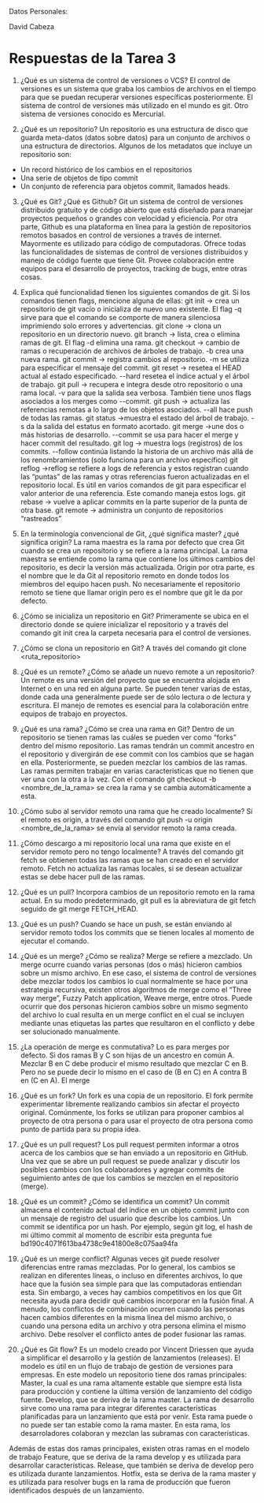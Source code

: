 Datos Personales:

David Cabeza

# Respuestas de la Tarea 3

1. ¿Qué es un sistema de control de versiones o VCS?
El control de versiones es un sistema que graba los cambios de archivos en el tiempo para que se puedan recuperar versiones específicas posteriormente. El sistema de control de versiones más utilizado en el mundo es git. Otro sistema de versiones conocido es Mercurial.

2. ¿Qué es un repositorio?
Un repositorio es una estructura de disco que guarda meta-datos (datos sobre datos) para un conjunto de archivos o una estructura de directorios. Algunos de los metadatos que incluye un repositorio son:
- Un record histórico de los cambios en el repositorios
- Una serie de objetos de tipo commit
- Un conjunto de referencia para objetos commit, llamados heads.

3. ¿Qué es Git? ¿Qué es Github?
Git un sistema de control de versiones distribuido gratuito y de código abierto que está diseñado para manejar proyectos pequeños o grandes con velocidad y eficiencia.
Por otra parte, Github es una plataforma en línea para la gestión de repositorios remotos basados en control de versiones a través de internet. Mayormente es utilizado para código de computadoras. Ofrece todas las funcionalidades de sistemas de control de versiones distribuidos y manejo de código fuente que tiene Git.
Provee colaboración entre equipos para el desarrollo de proyectos, tracking de bugs, entre otras cosas.

4. Explica qué funcionalidad tienen los siguientes comandos de git. Si los comandos tienen flags, mencione alguna de ellas:
git init → crea un repositorio de git vacío o inicializa de nuevo uno existente. El flag -q sirve para que el comando se comporte de manera silenciosa imprimiendo solo errores y advertencias.
git clone → clona un repositorio en un directorio nuevo. 
git branch → lista, crea o elimina ramas de git. El flag -d elimina una rama.
git checkout → cambio de ramas o recuperación de archivos de árboles de trabajo. -b crea una nueva rama.
git commit → registra cambios al repositorio. -m se utiliza para especificar el mensaje del commit.
git reset → resetea el HEAD actual al estado especificado. --hard resetea el índice actual y el árbol de trabajo.
git pull → recupera e integra desde otro repositorio o una rama local. -v para que la salida sea verbosa. También tiene unos flags asociados a los merges como --commit.
git push → actualiza las referencias remotas a lo largo de los objetos asociados. --all hace push de todas las ramas.
git status →muestra el estado del árbol de trabajo. -s da la salida del estatus en formato acortado.
git merge →une dos o más historias de desarrollo. --commit se usa para hacer el merge y hacer commit del resultado.
git log → muestra logs (registros) de los commits. --follow continúa listando la historia de un archivo más allá de los renombramientos (solo funciona para un archivo específico)
git reflog →reflog se refiere a logs de referencia y estos registran cuando las “puntas” de las ramas y otras referencias fueron actualizadas en el repositorio local. Es útil en varios comandos de git para especificar el valor anterior de una referencia. Este comando maneja estos logs.
git rebase → vuelve a aplicar commits en la parte superior de la punta de otra base.
git remote → administra un conjunto de repositorios “rastreados”

5. En la terminología convencional de Git, ¿qué significa master? ¿qué significa origin?
La rama maestra es la rama por defecto que crea Git cuando se crea un repositorio y se refiere a la rama principal. La rama maestra se entiende como la rama que contiene los últimos cambios del repositorio, es decir la versión más actualizada.
Origin por otra parte, es el nombre que le da Git al repositorio remoto en donde todos los miembros del equipo hacen push. No necesariamente el repositorio remoto se tiene que llamar origin pero es el nombre que git le da por defecto. 

6. ¿Cómo se inicializa un repositorio en Git?
Primeramente se ubica en el directorio donde se quiere inicializar el repositorio y a través del comando git init crea la carpeta necesaria para el control de versiones.

7. ¿Cómo se clona un repositorio en Git?
A través del comando git clone <ruta_repositorio>

8. ¿Qué es un remote? ¿Cómo se añade un nuevo remote a un repositorio?
Un remote es una versión del proyecto que se encuentra alojada en Internet o en una red en alguna parte. Se pueden tener varias de estas, donde cada una generalmente puede ser de sólo lectura o de lectura y escritura. El manejo de remotes es esencial para la colaboración entre equipos de trabajo en proyectos.

9. ¿Qué es una rama? ¿Cómo se crea una rama en Git?
Dentro de un repositorio se tienen ramas las cuáles se pueden ver como “forks” dentro del mismo repositorio. Las ramas tendrán un commit ancestro en el repositorio y divergirán de ese commit con los cambios que se hagan en ella. Posteriormente, se pueden mezclar los cambios de las ramas. Las ramas permiten trabajar en varias características que no tienen que ver una con la otra a la vez. Con el comando git checkout -b <nombre_de_la_rama> se crea la rama y se cambia automáticamente a esta.

10. ¿Cómo subo al servidor remoto una rama que he creado localmente?
Si el remoto es origin, a través del comando git push -u origin <nombre_de_la_rama> se envía al servidor remoto la rama creada.

11. ¿Cómo descargo a mi repositorio local una rama que existe en el servidor remoto pero no tengo localmente?
A través del comando git fetch se obtienen todas las ramas que se han creado en el servidor remoto. Fetch no actualiza las ramas locales, si se desean actualizar estas se debe hacer pull de las ramas.

12. ¿Qué es un pull?
Incorpora cambios de un repositorio remoto en la rama actual. En su modo predeterminado, git pull es la abreviatura de git fetch seguido de git merge FETCH_HEAD.

13. ¿Qué es un push?
Cuando se hace un push, se están enviando al servidor remoto todos los commits que se tienen locales al momento de ejecutar el comando.

14. ¿Qué es un merge? ¿Cómo se realiza?
Merge se refiere a mezclado. Un merge ocurre cuando varias personas (dos o más) hicieron cambios sobre un mismo archivo. En ese caso, el sistema de control de versiones debe mezclar todos los cambios lo cual normalmente se hace por una estrategia recursiva, existen otros algoritmos de merge como el “Three way merge”, Fuzzy Patch application, Weave merge, entre otros. Puede ocurrir que dos personas hicieron cambios sobre un mismo segmento del archivo lo cual resulta en un merge conflict en el cual se incluyen mediante unas etiquetas las partes que resultaron en el conflicto y debe ser solucionado manualmente.

15. ¿La operación de merge es conmutativa?
Lo es para merges por defecto. Si dos ramas B y C son hijas de un ancestro en común A. Mezclar B en C debe producir el mismo resultado que mezclar C en B. Pero no se puede decir lo mismo en el caso de (B en C) en A contra B en (C en A). El merge

16. ¿Qué es un fork?
Un fork es una copia de un repositorio. El fork permite experimentar libremente realizando cambios sin afectar el proyecto original. 
Comúnmente, los forks se utilizan para proponer cambios al proyecto de otra persona o para usar el proyecto de otra persona como punto de partida para su propia idea.

17. ¿Qué es un pull request?
Los pull request permiten informar a otros acerca de los cambios que se han enviado a un repositorio en GitHub. Una vez que se abre un pull request se puede analizar y discutir los posibles cambios con los colaboradores y agregar commits de seguimiento antes de que los cambios se mezclen en el repositorio (merge).

18. ¿Qué es un commit? ¿Cómo se identifica un commit?
Un commit almacena el contenido actual del índice en un objeto commit junto con un mensaje de registro del usuario que describe los cambios. Un commit se identifica por un hash. Por ejemplo, según git log, el hash de mi último commit al momento de escribir esta pregunta fue bd190c4071f613ba4738c9e41800e8c075aa94fa

19. ¿Qué es un merge conflict?
Algunas veces git puede resolver diferencias entre ramas mezcladas. Por lo general, los cambios se realizan en diferentes líneas, o incluso en diferentes archivos, lo que hace que la fusión sea simple para que las computadoras entiendan esta. Sin embargo, a veces hay cambios competitivos en los que Git necesita ayuda para decidir qué cambios incorporar en la fusión final. A menudo, los conflictos de combinación ocurren cuando las personas hacen cambios diferentes en la misma línea del mismo archivo, o cuando una persona edita un archivo y otra persona elimina el mismo archivo. Debe resolver el conflicto antes de poder fusionar las ramas.

20. ¿Qué es Git flow?
Es un modelo creado por Vincent Driessen que ayuda a simplificar el desarrollo y la gestión de lanzamientos (releases). El modelo es útil en un flujo de trabajo de gestión de versiones para empresas. En este modelo un repositorio tiene dos ramas principales:
Master, la cual es una rama altamente estable que siempre está lista para producción y contiene la última versión de lanzamiento del código fuente.
Develop, que se deriva de la rama master. La rama de desarrollo sirve como una rama para integrar diferentes características planificadas para un lanzamiento que está por venir. Esta rama puede o no puede ser tan estable como la rama master. En esta rama, los desarroladores colaboran y mezclan las subramas con características.

Además de estas dos ramas principales, existen otras ramas en el modelo de trabajo
Feature, que se deriva de la rama develop y es utilizada para desarrollar características.
Release, que también se deriva de develop pero es utilizada durante lanzamientos.
Hotfix, esta se deriva de la rama master y es utilizada para resolver bugs en la rama de producción que fueron identificados después de un lanzamiento.